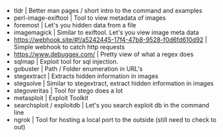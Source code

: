 - tldr | Better man pages / short intro to the command and examples
- perl-image-exiftool | Tool to view metadata of images
- foremost | Let's you hidden data from a file
- imagemagick | Similar to exiftool. Let's you view image meta data
- https://webhook.site/#!/a5242445-17f4-47b8-9528-f0d6fd610d92 | Simple webhook to catch http requests
- https://www.debuggex.com/ | Pretty view of what a regex does
- sqlmap | Exploit tool for sql injection.
- gobuster | Path / Folder enumeration in URL's
- stegextract | Extracts hidden information in images
- stegsolve | Similar to stegextract, extract hidden information in images
- stegoveritas | Tool for stego does a lot
- metasploit | Exploit Toolkit
- searchsploit / exploitdb | Let's you search exploit db in the command line
- ngrok | Tool for hosting a local port to the outside (still need to check to out)
